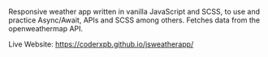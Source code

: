 Responsive weather app written in vanilla JavaScript and SCSS, to use and practice Async/Await, APIs and SCSS among others. Fetches data from the openweathermap API.

Live Website: https://coderxpb.github.io/jsweatherapp/
